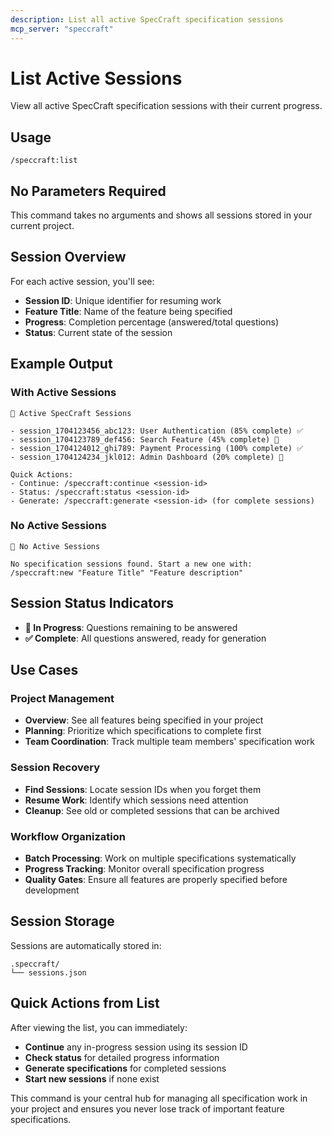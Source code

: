 ```yaml
---
description: List all active SpecCraft specification sessions
mcp_server: "speccraft"
---
```


# List Active Sessions

View all active SpecCraft specification sessions with their current progress.

## Usage

```
/speccraft:list
```

## No Parameters Required

This command takes no arguments and shows all sessions stored in your current project.

## Session Overview

For each active session, you'll see:
- **Session ID**: Unique identifier for resuming work
- **Feature Title**: Name of the feature being specified
- **Progress**: Completion percentage (answered/total questions)
- **Status**: Current state of the session

## Example Output

### With Active Sessions
```
📝 Active SpecCraft Sessions

- session_1704123456_abc123: User Authentication (85% complete) ✅
- session_1704123789_def456: Search Feature (45% complete) 📝
- session_1704124012_ghi789: Payment Processing (100% complete) ✅
- session_1704124234_jkl012: Admin Dashboard (20% complete) 📝

Quick Actions:
- Continue: /speccraft:continue <session-id>
- Status: /speccraft:status <session-id>
- Generate: /speccraft:generate <session-id> (for complete sessions)
```

### No Active Sessions
```
📝 No Active Sessions

No specification sessions found. Start a new one with:
/speccraft:new "Feature Title" "Feature description"
```

## Session Status Indicators

- **📝 In Progress**: Questions remaining to be answered
- **✅ Complete**: All questions answered, ready for generation

## Use Cases

### Project Management
- **Overview**: See all features being specified in your project
- **Planning**: Prioritize which specifications to complete first
- **Team Coordination**: Track multiple team members' specification work

### Session Recovery
- **Find Sessions**: Locate session IDs when you forget them
- **Resume Work**: Identify which sessions need attention
- **Cleanup**: See old or completed sessions that can be archived

### Workflow Organization
- **Batch Processing**: Work on multiple specifications systematically
- **Progress Tracking**: Monitor overall specification progress
- **Quality Gates**: Ensure all features are properly specified before development

## Session Storage

Sessions are automatically stored in:
```
.speccraft/
└── sessions.json
```

## Quick Actions from List

After viewing the list, you can immediately:
- **Continue** any in-progress session using its session ID
- **Check status** for detailed progress information
- **Generate specifications** for completed sessions
- **Start new sessions** if none exist

This command is your central hub for managing all specification work in your project and ensures you never lose track of important feature specifications.